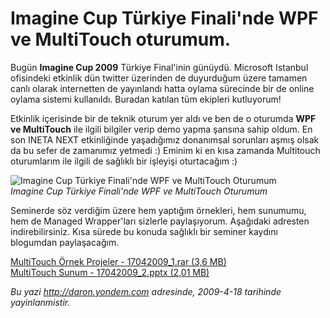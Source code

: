 # Imagine Cup Türkiye Finali'nde WPF ve MultiTouch oturumum. 

Bugün **Imagine Cup 2009** Türkiye Final'inin günüydü. Microsoft
Istanbul ofisindeki etkinlik dün twitter üzerinden de duyurduğum üzere
tamamen canlı olarak internetten de yayınlandı hatta oylama sürecinde
bir de online oylama sistemi kullanıldı. Buradan katılan tüm ekipleri
kutluyorum!

Etkinlik içerisinde bir de teknik oturum yer aldı ve ben de o oturumda
**WPF ve MultiTouch** ile ilgili bilgiler verip demo yapma şansına sahip
oldum. En son INETA NEXT etkinliğinde yaşadığımız donanımsal sorunları
aşmış olsak da bu sefer de zamanımız yetmedi :) Eminim ki en kısa
zamanda Multitouch oturumlarım ile ilgili de sağlıklı bir işleyişi
oturtacağım :)

![Imagine Cup Türkiye Finali'nde WPF ve MultiTouch
Oturumum](media/Imagine_Cup_Turkiye_Finalinde_WPF_ve_MultiTouch_oturumum/17042009_3.jpg)\
*Imagine Cup Türkiye Finali'nde WPF ve MultiTouch Oturumum*

Seminerde söz verdiğim üzere hem yaptığım örnekleri, hem sunumumu, hem
de Managed Wrapper'ları sizlerle paylaşıyorum. Aşağıdaki adresten
indirebilirsiniz. Kısa sürede bu konuda sağlıklı bir seminer kaydını
blogumdan paylaşacağım.

[MultiTouch Örnek Projeler - 17042009\_1.rar (3,6
MB)](media/Imagine_Cup_Turkiye_Finalinde_WPF_ve_MultiTouch_oturumum/17042009_1.rar)\
 [MultiTouch Sunum - 17042009\_2.pptx (2,01
MB)](media/Imagine_Cup_Turkiye_Finalinde_WPF_ve_MultiTouch_oturumum/17042009_2.pptx)


*Bu yazi http://daron.yondem.com adresinde, 2009-4-18 tarihinde yayinlanmistir.*